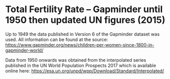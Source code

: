 # Total Fertility Rate – Gapminder until 1950 then updated UN figures (2015)

Up to 1949 the data published in Version 6 of the Gapminder dataset was used. All information can be found at the source: https://www.gapminder.org/news/children-per-women-since-1800-in-gapminder-world/ 

Data from 1950 onwards was obtained from the interpolated series published in the UN World Population Prospects 2017 which is available online here: https://esa.un.org/unpd/wpp/Download/Standard/Interpolated/